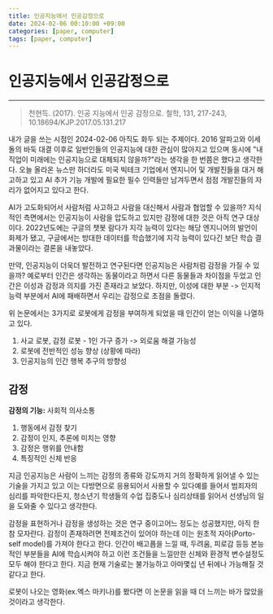 ```yaml
---
title: 인공지능에서 인공감정으로
date: 2024-02-06 00:10:00 +09:00
categories: [paper, computer]
tags: [paper, computer]
---
```


# 인공지능에서 인공감정으로

---

> 천현득. (2017). 인공 지능에서 인공 감정으로. 철학, 131, 217-243, 10.18694/KJP.2017.05.131.217

내가 글을 쓰는 시점인 2024-02-06 아직도 화두 되는 주제이다. 2016 알파고와 이세돌의 바둑 대결 이후로 일반인들의 인공지능에 대한 관심이 많아지고 있으며 동시에 "내 직업이 미래에는 인공지능으로 대체되지 않을까?"라는 생각을 한 번쯤은 했다고 생각한다. 오늘 올라온 뉴스만 하더라도 미국 빅테크 기업에서 엔지니어 및 개발진들을 대거 해고하고 있고 AI 추가 기능 개발에 필요한 필수 인력들만 남겨두면서 점점 개발진들의 자리가 없어지고 있다고 한다.

AI가 고도화되어서 사람처럼 사고하고 사람을 대신해서 사람과 협업할 수 있을까? 지식적인 측면에서는 인공지능이 사람을 압도하고 있지만 감정에 대한 것은 아직 연구 대상이다. 2022년도에는 구글의 챗봇 람다가 지각 능력이 있다는 해당 엔지니어의 발언이 화제가 됐고, 구글에서는 방대한 데이터를 학습했기에 지각 능력이 있다긴 보단 학습 결과물이라는 결론을 내놓았다.

만약, 인공지능이 더욱더 발전하고 연구된다면 인공지능은 사람처럼 감정을 가질 수 있을까? 예로부터 인간은 생각하는 동물이라고 하면서 다른 동물들과 차이점을 두었고 인간은 이성과 감정과 의지를 가진 존재라고 보았다.
하지만, 이성에 대한 부분 -> 인지적 능력 부분에서 AI에 패배하면서 우리는 감정으로 초점을 돌렸다.

위 논문에서는 3가지로 로봇에게 감정을 부여하게 되었을 때 인간이 얻는 이익을 나열하고 있다.

1. 사교 로봇, 감정 로봇 - 1인 가구 증가 -> 외로움 해결 가능성
2. 로봇에 전반적인 성능 향상 (상황에 따라)
3. 인공지능의 인간 행복 추구의 방향성

## 감정

**감정의 기능:** 사회적 의사소통

1. 행동에서 감정 찾기
2. 감정이 인지, 추론에 미치는 영향
3. 감정은 행위를 안내함
4. 특징적인 신체 반응

지금 인공지능은 사람이 느끼는 감정의 종류와 강도까지 거의 정확하게 읽어낼 수 있는 기술을 가지고 있고 이는 다방면으로 응용되어서 사용할 수 있다예를 들어서 범죄자의 심리를 파악한다든지, 청소년기 학생들의 수업 집중도나 심리상태를 읽어서 선생님의 일을 도와줄 수 있다고 생각한다.

감정을 표현하거나 감정을 생성하는 것은 연구 중이고어느 정도는 성공했지만, 아직 한참 모자란다. 감정이 존재하려면 전제조건이 있어야 하는데 이는 원초적 자아(Porto-self model)를 가져야 한다고 한다. 인간이 배고픔을 느낄 때, 두려움, 피로감 등등 본능적인 부분들을 AI에 학습시켜야 하고 이런 조건들을 느낄만한 신체와 환경적 변수설정도 모두 해야 한다고 한다. 지금 현재 기술로는 불가능하고 아마몇십 년 뒤에나 가능해질 것 같다고 한다.

로봇이 나오는 영화(ex.엑스 마키나)를 봤다면 이 논문을 읽을 때 더 느끼는 바가 많았을 것이라고 생각한다.
